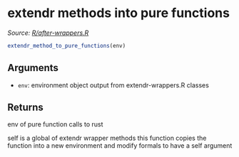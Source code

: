# extendr methods into pure functions

*Source: [R/after-wrappers.R](https://github.com/pola-rs/r-polars/tree/main/R/after-wrappers.R)*

```r
extendr_method_to_pure_functions(env)
```

## Arguments

- `env`: environment object output from extendr-wrappers.R classes

## Returns

env of pure function calls to rust

self is a global of extendr wrapper methods this function copies the function into a new environment and modify formals to have a self argument